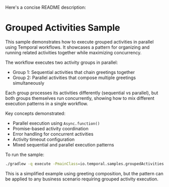 Here's a concise README description:

# Grouped Activities Sample

This sample demonstrates how to execute grouped activities in parallel using Temporal workflows. It showcases a pattern for organizing and running related activities together while maximizing concurrency.

The workflow executes two activity groups in parallel:
- Group 1: Sequential activities that chain greetings together
- Group 2: Parallel activities that compose multiple greetings simultaneously

Each group processes its activities differently (sequential vs parallel), but both groups themselves run concurrently, showing how to mix different execution patterns in a single workflow.

Key concepts demonstrated:
- Parallel execution using `Async.function()`
- Promise-based activity coordination
- Error handling for concurrent activities
- Activity timeout configuration
- Mixed sequential and parallel execution patterns

To run the sample:
```bash
./gradlew -q execute -PmainClass=io.temporal.samples.groupedActivities.GroupedActivities
```

This is a simplified example using greeting composition, but the pattern can be applied to any business scenario requiring grouped activity execution.